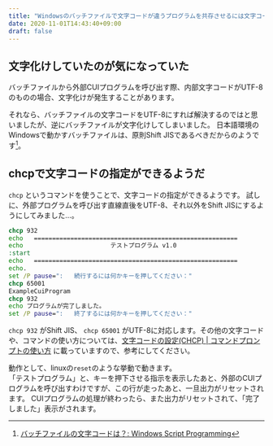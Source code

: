 ```yaml
---
title: "Windowsのバッチファイルで文字コードが違うプログラムを共存させるには文字コードをchcpで指定する"
date: 2020-11-01T14:43:40+09:00
draft: false
---
```


## 文字化けしていたのが気になっていた

バッチファイルから外部CUIプログラムを呼び出す際、内部文字コードがUTF-8のものの場合、文字化けが発生することがあります。

それなら、バッチファイルの文字コードをUTF-8にすれば解決するのではと思いましたが、逆にバッチファイルが文字化けしてしまいました。
日本語環境のWindowsで動かすバッチファイルは、原則Shift JISであるべきだからのようです[^1]。

[^1]: [バッチファイルの文字コードは？: Windows Script Programming](http://scripting.cocolog-nifty.com/blog/2008/12/post-38f8.html)




## chcpで文字コードの指定ができるようだ

`chcp` というコマンドを使うことで、文字コードの指定ができるようです。
試しに、外部プログラムを呼び出す直線直後をUTF-8、それ以外をShift JISにするようにしてみました…。

```bash:example_inc_ja.bat
chcp 932
echo   ========================================================
echo                        テストプログラム v1.0
:start
echo   ========================================================
echo.
set /P pause=":   続行するには何かキーを押してください："
chcp 65001
ExampleCuiProgram
chcp 932
echo プログラムが完了しました。
set /P pause=":   終了するには何かキーを押してください："
```

`chcp 932` がShift JIS、 `chcp 65001` がUTF-8に対応します。その他の文字コードや、コマンドの使い方については、[文字コードの設定(CHCP) | コマンドプロンプトの使い方](https://www.adminweb.jp/command/display/index5.html) に載っていますので、参考にしてください。

動作として、linuxの`reset`のような挙動で動きます。  
「テストプログラム」と、キーを押下させる指示を表示したあと、外部のCUIプログラムを呼び出すわけですが、この行が走ったあと、一旦出力がリセットされます。
CUIプログラムの処理が終わったら、また出力がリセットされて、「完了しました」表示がされます。